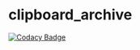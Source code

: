 # clipboard_archive

[![Codacy Badge](https://app.codacy.com/project/badge/Grade/be42cd1ff4cd4a739fc06fae9bfc4512)](https://www.codacy.com/gh/USED255/clipboard_archive/dashboard?utm_source=github.com&amp;utm_medium=referral&amp;utm_content=USED255/clipboard_archive&amp;utm_campaign=Badge_Grade)
